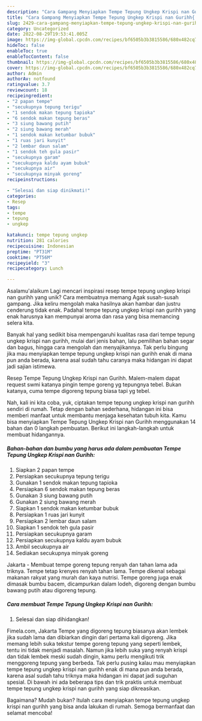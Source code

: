 ```yaml
---
description: "Cara Gampang Menyiapkan Tempe Tepung Ungkep Krispi nan Gurihh{ yang Enak"
title: "Cara Gampang Menyiapkan Tempe Tepung Ungkep Krispi nan Gurihh{ yang Enak"
slug: 2429-cara-gampang-menyiapkan-tempe-tepung-ungkep-krispi-nan-gurihh-yang-enak
category: Uncategorized
date: 2022-08-29T19:53:41.005Z
image: https://img-global.cpcdn.com/recipes/bf6505b3b3815586/680x482cq70/tempe-tepung-ungkep-krispi-nan-gurihh-foto-resep-utama.jpg
hideToc: false
enableToc: true
enableTocContent: false
thumbnail: https://img-global.cpcdn.com/recipes/bf6505b3b3815586/680x482cq70/tempe-tepung-ungkep-krispi-nan-gurihh-foto-resep-utama.jpg
cover: https://img-global.cpcdn.com/recipes/bf6505b3b3815586/680x482cq70/tempe-tepung-ungkep-krispi-nan-gurihh-foto-resep-utama.jpg
author: Admin
authorAv: notfound
ratingvalue: 3.7
reviewcount: 18
recipeingredient:
- "2 papan tempe"
- "secukupnya tepung terigu"
- "1 sendok makan tepung tapioka"
- "6 sendok makan tepung beras"
- "3 siung bawang putih"
- "2 siung bawang merah"
- "1 sendok makan ketumbar bubuk"
- "1 ruas jari kunyit"
- "2 lembar daun salam"
- "1 sendok teh gula pasir"
- "secukupnya garam"
- "secukupnya kaldu ayam bubuk"
- "secukupnya air"
- "secukupnya minyak goreng"
recipeinstructions:

- "Selesai dan siap dinikmati!"
categories:
- Resep
tags:
- tempe
- tepung
- ungkep

katakunci: tempe tepung ungkep 
nutrition: 281 calories
recipecuisine: Indonesian
preptime: "PT31M"
cooktime: "PT56M"
recipeyield: "3"
recipecategory: Lunch

---
```



Asalamu'alaikum Lagi mencari inspirasi resep tempe tepung ungkep krispi nan gurihh yang unik? Cara membuatnya memang Agak susah-susah gampang. Jika keliru mengolah maka hasilnya akan hambar dan justru cenderung tidak enak. Padahal tempe tepung ungkep krispi nan gurihh yang enak harusnya kan mempunyai aroma dan rasa yang bisa memancing selera kita.


Banyak hal yang sedikit bisa mempengaruhi kualitas rasa dari tempe tepung ungkep krispi nan gurihh, mulai dari jenis bahan, lalu pemilihan bahan segar dan bagus, hingga cara mengolah dan menyajikannya. Tak perlu bingung jika mau menyiapkan tempe tepung ungkep krispi nan gurihh enak di mana pun anda berada, karena asal sudah tahu caranya maka hidangan ini dapat jadi sajian istimewa.

Resep Tempe Tepung Ungkep Krispi nan Gurihh. Malem-malem dapat request swmi katanya pingin tempe goreng yg tepungnya tebel. Bukan katanya, cuma tempe digoreng tepung biasa tapi yg tebel.


Nah, kali ini kita coba, yuk, ciptakan tempe tepung ungkep krispi nan gurihh sendiri di rumah. Tetap dengan bahan sederhana, hidangan ini bisa memberi manfaat untuk membantu menjaga kesehatan tubuh kita. Kamu bisa menyiapkan Tempe Tepung Ungkep Krispi nan Gurihh menggunakan 14 bahan dan 0 langkah pembuatan. Berikut ini langkah-langkah untuk membuat hidangannya.

<!--inarticleads1-->

##### Bahan-bahan dan bumbu yang harus ada dalam pembuatan Tempe Tepung Ungkep Krispi nan Gurihh:

1. Siapkan 2 papan tempe
1. Persiapkan secukupnya tepung terigu
1. Gunakan 1 sendok makan tepung tapioka
1. Persiapkan 6 sendok makan tepung beras
1. Gunakan 3 siung bawang putih
1. Gunakan 2 siung bawang merah
1. Siapkan 1 sendok makan ketumbar bubuk
1. Persiapkan 1 ruas jari kunyit
1. Persiapkan 2 lembar daun salam
1. Siapkan 1 sendok teh gula pasir
1. Persiapkan secukupnya garam
1. Persiapkan secukupnya kaldu ayam bubuk
1. Ambil secukupnya air
1. Sediakan secukupnya minyak goreng


Jakarta - Membuat tempe goreng tepung renyah dan tahan lama ada triknya. Tempe tetap krenyes renyah tahan lama. Tempe dikenal sebagai makanan rakyat yang murah dan kaya nutrisi. Tempe goreng juga enak dimasak bumbu bacem, dicampurkan dalam lodeh, digoreng dengan bumbu bawang putih atau digoreng tepung. 

<!--inarticleads2-->

##### Cara membuat Tempe Tepung Ungkep Krispi nan Gurihh:


1. Selesai dan siap dihidangkan!

Fimela.com, Jakarta Tempe yang digoreng tepung biasanya akan lembek jika sudah lama dan dibiarkan dingin dari pertama kali digoreng. Jika memang lebih suka tekstur tempe goreng tepung yang seperti lembek, tentu ini tidak menjadi masalah. Namun jika lebih suka yang renyah krispi dan tidak lembek meski sudah dingin, kamu perlu mengikuti trik menggoreng tepung yang berbeda. Tak perlu pusing kalau mau menyiapkan tempe tepung ungkep krispi nan gurihh enak di mana pun anda berada, karena asal sudah tahu triknya maka hidangan ini dapat jadi suguhan spesial. Di bawah ini ada beberapa tips dan trik praktis untuk membuat tempe tepung ungkep krispi nan gurihh yang siap dikreasikan. 

Bagaimana? Mudah bukan? Itulah cara menyiapkan tempe tepung ungkep krispi nan gurihh yang bisa anda lakukan di rumah. Semoga bermanfaat dan selamat mencoba!
